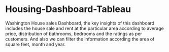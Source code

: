 # Housing-Dashboard-Tableau

Washington House sales Dashboard, the key insights of this dashboard includes the house sale and rent at the particular area according to average price, distribution of bathrooms, bedrooms and the ratings as per customers. And also we can filter the information according the area of square feet, month and year.
